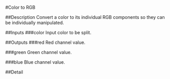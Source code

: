 #Color to RGB

##Description
Convert a color to its individual RGB components so they can be individually manipulated.

##Inputs
###color
Input color to be split.

##Outputs
###red
Red channel value.

###green
Green channel value.

###blue
Blue channel value.

##Detail

